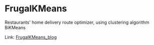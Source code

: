 # FrugalKMeans
Restaurants'  home delivery route optimizer, using clustering algorithm BiKMeans  

Link: [FrugalKMeans_blog](http://vivekmishra1991.github.io/blog/2015/09/19/frugalkmeans-restaurants-home-delivery-route-optimizer/)
